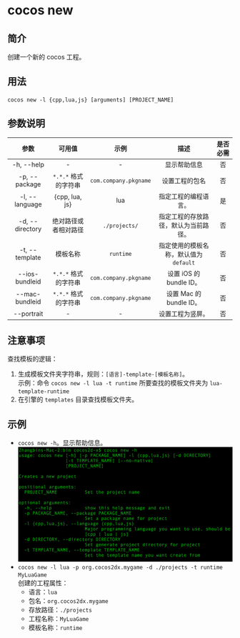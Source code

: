 # cocos new

## 简介

创建一个新的 cocos 工程。

## 用法

`cocos new -l {cpp,lua,js} [arguments] [PROJECT_NAME]`

## 参数说明

参数 | 可用值 | 示例 | 描述 | 是否必需
:------------: | :-------------: | :------------: | :------------: | :------------:
-h, --help | - | - | 显示帮助信息 | 否
-p, --package | `*.*.*` 格式的字符串 | `com.company.pkgname` | 设置工程的包名 | 否
-l, --language | {cpp, lua, js} | lua | 指定工程的编程语言。 | 是
-d, --directory | 绝对路径或者相对路径 | `./projects/` | 指定工程的存放路径，默认为当前路径。 | 否
-t, --template | 模板名称 | `runtime` | 指定使用的模板名称，默认值为 `default` | 否
--ios-bundleid | `*.*.*` 格式的字符串 | `com.company.pkgname` | 设置 iOS 的 bundle ID。 | 否
--mac-bundleid | `*.*.*` 格式的字符串 | `com.company.pkgname` | 设置 Mac 的 bundle ID。 | 否
--portrait | - | - | 设置工程为竖屏。 | 否

## 注意事项

查找模板的逻辑：

1. 生成模板文件夹字符串，规则：`[语言]-template-[模板名称]`。  
示例：命令 `cocos new -l lua -t runtime` 所要查找的模板文件夹为 `lua-template-runtime`
2. 在引擎的 `templates` 目录查找模板文件夹。

## 示例

* `cocos new -h`。显示帮助信息。
	![new help](./res/help_new.jpg)
* `cocos new -l lua -p org.cocos2dx.mygame -d ./projects -t runtime MyLuaGame`  
创建的工程属性： 
	* 语言：`lua`
	* 包名：`org.cocos2dx.mygame`
	* 存放路径：`./projects`
	* 工程名称：`MyLuaGame`
	* 模板名称：`runtime`

